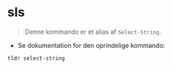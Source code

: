 # sls

> Denne kommando er et alias af `Select-String`.

- Se dokumentation for den oprindelige kommando:

`tldr select-string`
